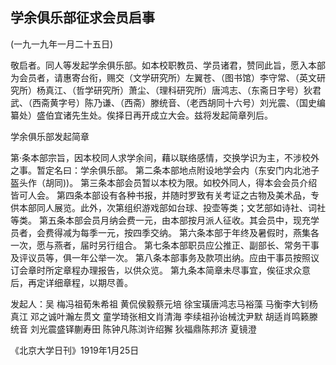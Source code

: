 ## 学余俱乐部征求会员启事

(一九一九年一月二十五日)

敬启者。同人等发起学余俱乐部。如本校职教员、学员诸君，赞同此旨，愿入本部为会员者，请惠寄台衔，赐交（文学研究所）左翼苍、（图书馆）李守常、（英文研究所）杨真江、（哲学研究所）萧尘、（理科研究所）唐鸿志、（东斋日字号）狄君武、（西斋黄字号）陈乃谦、（西斋）滕统音、（老西胡同十六号）刘光震、（国史编纂处）盛伯宜诸先生处。俟择日再开成立大会。兹将发起简章列后。

学余俱乐部发起简章

第·条本部宗旨，因本校同人求学余间，藉以联络感情，交换学识为主，不涉校外之事。暂定名曰：学余俱乐部。
第二条本部地点附设地学会内（东安门内北池子盔头作（胡同))。
第三条本部会员暂以本校为限。如校外同人，得本会会员介绍皆可人会。
第四条本部设有各种书报，并随时罗致有关考证之古物及美术品，专供本部同人展览。此外，次第组织游戏部如台球、投壶等类；文艺部如诗社、词社等类。
第五条本部会员月纳会费一元，由本部按月派人征收。其会员中，现充学员者，会费得减为每季一元，按四季交纳。
第六条本部于年终及暑假时，燕集各一次，愿与燕者，届时另行组合。
第七条本部职员应公推正、副部长、常务干事及评议员等，俱一年公举一次。
第八条本部事务及款项出纳。应由干事员按照议订会章时所定章程办理报告，以供众览。
第九条本简章未尽事宜，俟征求众意后，再定详细章程，以期尽善。

发起人：吴  梅冯祖荀朱希祖
黄侃侯毅蔡元培
徐宝璜唐鸿志马裕藻
马衡李大钊杨真江
邓之诚叶瀚左贯文
童学琦张相文肖清海
李续祖孙诒械沈尹默
胡适肖鸣籁滕统音
刘光震盛铎蒯寿田
陈钟凡陈浏许绍獬
狄福鼎陈邦济  夏镜澄

《北京大学日刊》1919年1月25日

